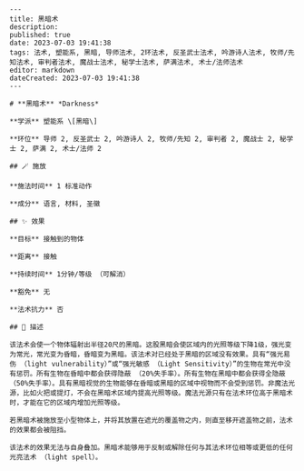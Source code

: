 
    ---
    title: 黑暗术
    description: 
    published: true
    date: 2023-07-03 19:41:38
    tags: 法术, 塑能系, 黑暗, 导师法术, 2环法术, 反圣武士法术, 吟游诗人法术, 牧师/先知法术, 审判者法术, 魔战士法术, 秘学士法术, 萨满法术, 术士/法师法术
    editor: markdown
    dateCreated: 2023-07-03 19:41:38
    ---

    # **黑暗术** *Darkness*

    **学派** 塑能系 \[黑暗\] 

    **环位** 导师 2, 反圣武士 2, 吟游诗人 2, 牧师/先知 2, 审判者 2, 魔战士 2, 秘学士 2, 萨满 2, 术士/法师 2

    ## 🪄 施放

    **施法时间** 1 标准动作

    **成分** 语言, 材料, 圣徽

    ## ✨ 效果 

    **目标** 接触到的物体 

    **距离** 接触  

    **持续时间** 1分钟/等级 （可解消） 

    **豁免** 无

    **法术抗力** 否

    ## 📖 描述

    该法术会使一个物体辐射出半径20尺的黑暗。这股黑暗会使区域内的光照等级下降1级，强光变为常光，常光变为昏暗，昏暗变为黑暗。该法术对已经处于黑暗的区域没有效果。具有“强光易伤 （light vulnerability）”或“强光敏感 （Light Sensitivity）”的生物在常光中没有惩罚。所有生物在昏暗中都会获得隐蔽 （20%失手率）。所有生物在黑暗中都会获得全隐蔽 （50%失手率）。具有黑暗视觉的生物能够在昏暗或黑暗的区域中视物而不会受到惩罚。非魔法光源，比如火把或提灯，不会在黑暗术区域内提高光照等级。魔法光源只有在法术环位高于黑暗术时，才能在它的区域内增加光照等级。

    若黑暗术被施放至小型物体上，并将其放置在遮光的覆盖物之内，则直至移开遮盖物之前，法术的效果都会被阻挡。

    该法术的效果无法与自身叠加。黑暗术能够用于反制或解除任何与其法术环位相等或更低的任何光亮法术 （light spell）。
    